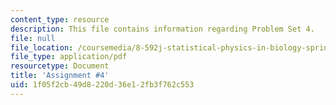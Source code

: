 ```yaml
---
content_type: resource
description: This file contains information regarding Problem Set 4.
file: null
file_location: /coursemedia/8-592j-statistical-physics-in-biology-spring-2011/1f05f2cb49d8220d36e12fb3f762c553_MIT8_592JS11_PS4.pdf
file_type: application/pdf
resourcetype: Document
title: 'Assignment #4'
uid: 1f05f2cb-49d8-220d-36e1-2fb3f762c553
---
```


